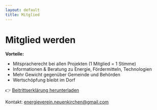 ```yaml
---
layout: default
title: Mitglied
---
```




# Mitglied werden

**Vorteile:**
- Mitspracherecht bei allen Projekten (1 Mitglied = 1 Stimme)  
- Informationen & Beratung zu Energie, Fördermitteln, Technologien  
- Mehr Gewicht gegenüber Gemeinde und Behörden  
- Wertschöpfung bleibt im Dorf  

👉 [Beitrittserklärung herunterladen](downloads.md)

Kontakt: energieverein.neuenkirchen@gmail.com

